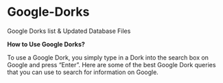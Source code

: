 # Google-Dorks
Google Dorks list &amp; Updated Database Files

**How to Use Google Dorks?**

To use a Google Dork, you simply type in a Dork into the search box on Google and press “Enter”. Here are some of the best Google Dork queries that you can use to search for information on Google.
